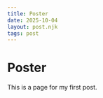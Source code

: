 ```yaml
--- 
title: Poster
date: 2025-10-04
layout: post.njk
tags: post 
---
```

# Poster
This is a page for my first post.